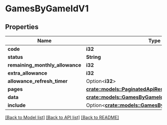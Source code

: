 # GamesByGameIdV1

## Properties

Name | Type | Description | Notes
------------ | ------------- | ------------- | -------------
**code** | **i32** |  | 
**status** | **String** |  | 
**remaining_monthly_allowance** | **i32** |  | 
**extra_allowance** | **i32** |  | 
**allowance_refresh_timer** | Option<**i32**> |  | 
**pages** | [**crate::models::PaginatedApiResponseAllOfPages**](PaginatedApiResponse_allOf_pages.md) |  | 
**data** | [**crate::models::GamesByGameIdAllOfData**](GamesByGameID_allOf_data.md) |  | 
**include** | Option<[**crate::models::GamesByGameIdV1AllOfInclude**](GamesByGameID_v1_allOf_include.md)> |  | [optional]

[[Back to Model list]](../README.md#documentation-for-models) [[Back to API list]](../README.md#documentation-for-api-endpoints) [[Back to README]](../README.md)


